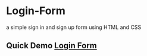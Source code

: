 # Login-Form
a simple sign in and sign up form using HTML and CSS




## Quick Demo [Login Form](https://champ96k.github.io/Login-Form/)
